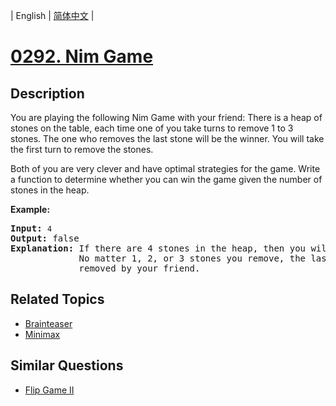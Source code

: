 
| English | [简体中文](README.md) |
# [0292. Nim Game](https://leetcode-cn.com/problems/nim-game/)
## Description
<p>You are playing the following Nim Game with your friend: There is a heap of stones on the table, each time one of you take turns to remove 1 to 3 stones. The one who removes the last stone will be the winner. You will take the first turn to remove the stones.</p>

<p>Both of you are very clever and have optimal strategies for the game. Write a function to determine whether you can win the game given the number of stones in the heap.</p>

<p><strong>Example:</strong></p>

<pre>
<strong>Input:</strong> <code>4</code>
<strong>Output:</strong> false 
<strong>Explanation: </strong>If there are 4 stones in the heap, then you will never win the game;
&nbsp;            No matter 1, 2, or 3 stones you remove, the last stone will always be 
&nbsp;            removed by your friend.</pre>
## Related Topics
- [Brainteaser](https://leetcode-cn.com/tag/brainteaser)
- [Minimax](https://leetcode-cn.com/tag/minimax)
## Similar Questions
- [Flip Game II](../flip-game-ii/README_EN.md)
